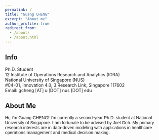 ```yaml
---
permalink: /
title: "Guang CHENG"
excerpt: "About me"
author_profile: true
redirect_from: 
  - /about/
  - /about.html
---  
```


<h2>Info</h2>
<p style="font-size: 14px;">
  Ph.D. Student  <br> 12
  Institute of Operations Research and Analytics (IORA)  <br>
  National University of Singapore (NUS)   <br>
  #04-01, Innovation 4.0, 3 Research Link, Singapore 117602   <br>
  Email: gcheng [AT] u [DOT] nus [DOT] edu  <br>
</p>

<h2>About Me</h2>
<p style="font-family:Arial; font-weight:100">
Hi, I'm Guang CHENG! I'm currently a second-year Ph.D. student at National University of Singapore.
I am fortunate to be advised by Joel Goh.
My primary research interests are in data-driven modeling with applications in healthcare operations management and medical decision making.
</p>